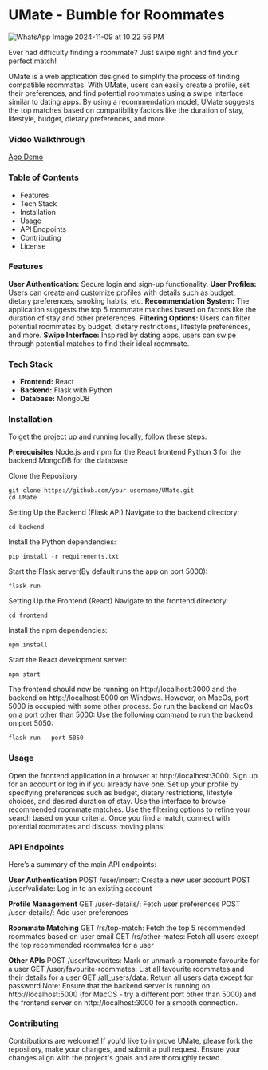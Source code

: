 # UMate - Bumble for Roommates
  ![WhatsApp Image 2024-11-09 at 10 22 56 PM](https://github.com/user-attachments/assets/ad77521f-7a32-4ca9-b6a7-491d6163562d)

Ever had difficulty finding a roommate? Just swipe right and find your perfect match!

UMate is a web application designed to simplify the process of finding compatible roommates. With UMate, users can easily create a profile, set their preferences, and find potential roommates using a swipe interface similar to dating apps. By using a recommendation model, UMate suggests the top matches based on compatibility factors like the duration of stay, lifestyle, budget, dietary preferences, and more.

### Video Walkthrough
[App Demo](https://drive.google.com/file/d/1vyIsDAp8QxKZ619tc18QEW1A_Plb-XPO/view?usp=sharing)

### Table of Contents
- Features
- Tech Stack
- Installation
- Usage
- API Endpoints
- Contributing
- License

### Features
**User Authentication:** Secure login and sign-up functionality.
**User Profiles:** Users can create and customize profiles with details such as budget, dietary preferences, smoking habits, etc.
**Recommendation System:** The application suggests the top 5 roommate matches based on factors like the duration of stay and other preferences.
**Filtering Options:** Users can filter potential roommates by budget, dietary restrictions, lifestyle preferences, and more.
**Swipe Interface:** Inspired by dating apps, users can swipe through potential matches to find their ideal roommate.

### Tech Stack
- **Frontend:** React
- **Backend:** Flask with Python
- **Database:** MongoDB

### Installation
To get the project up and running locally, follow these steps:

**Prerequisites**
Node.js and npm for the React frontend
Python 3 for the backend
MongoDB for the database

Clone the Repository
```
git clone https://github.com/your-username/UMate.git
cd UMate
```
Setting Up the Backend (Flask API)
Navigate to the backend directory:
```
cd backend
```
Install the Python dependencies:
```
pip install -r requirements.txt
```
Start the Flask server(By default runs the app on port 5000):
```
flask run
```
Setting Up the Frontend (React)
Navigate to the frontend directory:
```
cd frontend
```
Install the npm dependencies:
```
npm install
```
Start the React development server:
```
npm start
```
The frontend should now be running on http://localhost:3000 and the backend on http://localhost:5000 on Windows. However, on MacOs, port 5000 is occupied with some other process. So run the backend on MacOs on a port other than 5000:
Use the following command to run the backend on port 5050:
```
flask run --port 5050
```

### Usage
Open the frontend application in a browser at http://localhost:3000.
Sign up for an account or log in if you already have one.
Set up your profile by specifying preferences such as budget, dietary restrictions, lifestyle choices, and desired duration of stay.
Use the interface to browse recommended roommate matches.
Use the filtering options to refine your search based on your criteria.
Once you find a match, connect with potential roommates and discuss moving plans!

### API Endpoints
Here’s a summary of the main API endpoints:

**User Authentication**
POST /user/insert: Create a new user account
POST /user/validate: Log in to an existing account

**Profile Management**
GET /user-details/<email>: Fetch user preferences
POST /user-details/: Add user preferences

**Roommate Matching**
GET /rs/top-match: Fetch the top 5 recommended roommates based on user email
GET /rs/other-mates: Fetch all users except the top recommended roommates for a user

**Other APIs**
POST /user/favourites: Mark or unmark a roommate favourite for a user
GET /user/favourite-roommates: List all favourite roommates and their details for a user
GET /all_users/data: Return all users data except for password
Note: Ensure that the backend server is running on http://localhost:5000 (for MacOS - try a different port other than 5000) and the frontend server on http://localhost:3000 for a smooth connection.

### Contributing
Contributions are welcome! If you'd like to improve UMate, please fork the repository, make your changes, and submit a pull request. Ensure your changes align with the project's goals and are thoroughly tested.

